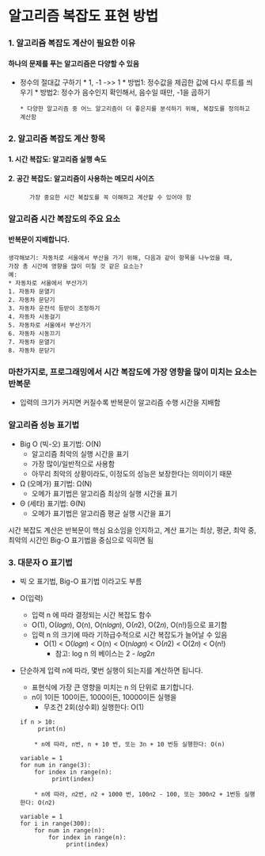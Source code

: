 # 알고리즘 복잡도 표현 방법

### 1. 알고리즘 복잡도 계산이 필요한 이유

#### 하나의 문제를 푸는 알고리즘은 다양할 수 있음
* 정수의 절대값 구하기
      * 1, -1 ->> 1
      * 방법1: 정수값을 제곱한 값에 다시 루트를 씌우기
      * 방법2: 정수가 음수인지 확인해서, 음수일 때만, -1을 곱하기


      * 다양한 알고리즘 중 어느 알고리즘이 더 좋은지를 분석하기 위해, 복잡도를 정의하고 계산함

### 2. 알고리즘 복잡도 계산 항목
#### 1. 시간 복잡도: 알고리즘 실행 속도
#### 2. 공간 복잡도: 알고리즘이 사용하는 메모리 사이즈
        
          가장 중요한 시간 복잡도를 꼭 이해하고 계산할 수 있어야 함

### 알고리즘 시간 복잡도의 주요 요소
#### 반복문이 지배합니다.
```
생각해보기: 자동차로 서울에서 부산을 가기 위해, 다음과 같이 항목을 나누었을 때, 
가장 총 시간에 영향을 많이 미칠 것 같은 요소는?
예:
* 자동차로 서울에서 부산가기
1. 자동차 문열기
2. 자동차 문닫기
3. 자동차 운전석 등받이 조정하기
4. 자동차 시동걸기
5. 자동차로 서울에서 부산가기
6. 자동차 시동끄기
7. 자동차 문열기
8. 자동차 문닫기
```
### 마찬가지로, 프로그래밍에서 시간 복잡도에 가장 영향을 많이 미치는 요소는 반복문
* 입력의 크기가 커지면 커질수록 반복문이 알고리즘 수행 시간을 지배함

### 알고리즘 성능 표기법
* Big O (빅-오) 표기법: O(N)
     * 알고리즘 최악의 실행 시간을 표기
     * 가장 많이/일반적으로 사용함
     * 아무리 최악의 상황이라도, 이정도의 성능은 보장한다는 의미이기 때문
* Ω (오메가) 표기법: Ω(N)
     * 오메가 표기법은 알고리즘 최상의 실행 시간을 표기
* Θ (세타) 표기법: Θ(N)
     * 오메가 표기법은 알고리즘 평균 실행 시간을 표기

시간 복잡도 계산은 반복문이 핵심 요소임을 인지하고, 계산 표기는 최상, 평균, 최악 중, 최악의 시간인 Big-O 표기법을 중심으로 익히면 됨

### 3. 대문자 O 표기법
* 빅 오 표기법, Big-O 표기법 이라고도 부름
* O(입력)
     * 입력 n 에 따라 결정되는 시간 복잡도 함수
     * O(1), O(𝑙𝑜𝑔𝑛), O(n), O(n𝑙𝑜𝑔𝑛), O(𝑛2), O(2𝑛), O(n!)등으로 표기함
     * 입력 n 의 크기에 따라 기하급수적으로 시간 복잡도가 늘어날 수 있음
          * O(1) < O(𝑙𝑜𝑔𝑛) < O(n) < O(n𝑙𝑜𝑔𝑛) < O(𝑛2) < O(2𝑛) < O(n!)
               * 참고: log n 의 베이스는 2 - 𝑙𝑜𝑔2𝑛
* 단순하게 입력 n에 따라, 몇번 실행이 되는지를 계산하면 됩니다.
     * 표현식에 가장 큰 영향을 미치는 n 의 단위로 표기합니다.
     * n이 1이든 100이든, 1000이든, 10000이든 실행을
          * 무조건 2회(상수회) 실행한다: O(1)
      
      if n > 10:
           print(n)
           
          * n에 따라, n번, n + 10 번, 또는 3n + 10 번등 실행한다: O(n)
      
      variable = 1
      for num in range(3):
          for index in range(n):
               print(index)
               
          * n에 따라, 𝑛2번, 𝑛2 + 1000 번, 100𝑛2 - 100, 또는 300𝑛2 + 1번등 실행한다: O(𝑛2)
      
      variable = 1
      for i in range(300):
          for num in range(n):
              for index in range(n):
                   print(index)
